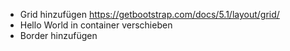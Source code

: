 * Grid hinzufügen https://getbootstrap.com/docs/5.1/layout/grid/
* Hello World in container verschieben
* Border hinzufügen
